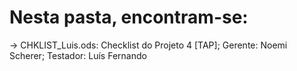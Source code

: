 
# Nesta pasta, encontram-se:
-> CHKLIST_Luis.ods: Checklist do Projeto 4 [TAP]; Gerente: Noemi Scherer; Testador: Luís Fernando
